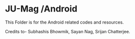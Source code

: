 # JU-Mag /Android
This Folder is for the Android related codes and resources.

Credits to-
Subhashis Bhowmik, Sayan Nag, Srijan Chatterjee.
